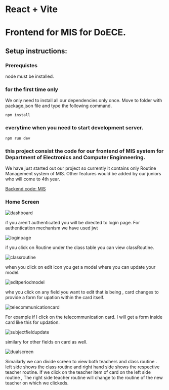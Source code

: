 # React + Vite
# Frontend for MIS for DoECE.

## Setup instructions:

### Prerequistes

node must be installed.

### for the first time only

We only need to install all our dependencies only once.
Move to folder with package.json file and type the following command.

```
npm install 
```

### everytime when you need to start development server.

```
npm run dev
```

### this project consist the code for our frontend of MIS system for Department of Electronics and Computer Enginneering.

We have just started out our project so currently it contains only Routine Management system of MIS. Other features would be added by our juniors who will come to 4th year.

[Backend code: MIS](https://github.com/shahchhatru/ayush-mis?fbclid=IwAR1d78G3qc3lpxKT_0bkTw_5JHQmUi0EyalzIWGjHsSydt7yaX9A0cQMsm4)

### Home Screen 

![dashboard](/imgs/dashboard_img1.png)

if you aren't authenticated you will be directed to login page. For authentication mechanism we have used jwt 

![loginpage](/imgs/loginpage.png)

if you click on Routine under the class table you can view classRoutine. 

![classroutine](/imgs/classroutine.png)

when you click on edit icon you get a model where you can update your model.

![editperiodmodel](/imgs/editperiodpage.png)

whe you click on any field you want to edit that is being , card changes to provide a form for upation within the card itself.

![telecommunicationcard](/imgs/telecommunicationcard.png)

For example if I click on the telecommunication card. I will get a form inside card like this for updation.

![subjectfieldupdate](/imgs/updatesubjectfield.png)

similary for other fields on card as well.


![dualscreen](/imgs/Dualscreen.png)

Simailarly we can divide screen to view both teachers and class routine . left side shows the class routine and right hand side shows the respective teacher routine. If we click on the teacher item of card on the left side routine , The right side teacher routine will change to the routine of the new teacher on which we clickeds.